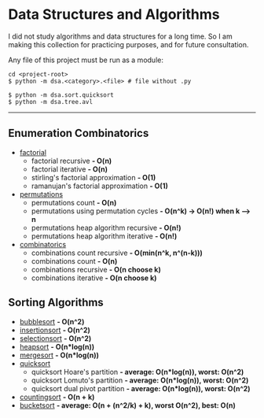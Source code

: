 # Data Structures and Algorithms

I did not study algorithms and data structures for a long time.
So I am making this collection for practicing purposes, and for future consultation.

Any file of this project must be run as a module:

```shell
cd <project-root>
$ python -m dsa.<category>.<file> # file without .py

$ python -m dsa.sort.quicksort
$ python -m dsa.tree.avl
```

---

## Enumeration Combinatorics

-   [factorial](./dsa/combinatorics/factorial.py)
    -   factorial recursive **- O(n)**
    -   factorial iterative **- O(n)**
    -   stirling's factorial approximation **- O(1)**
    -   ramanujan's factorial approximation **- O(1)**
-   [permutations](./dsa/combinatorics/permutations.py)
    -   permutations count **- O(n)**
    -   permutations using permutation cycles **- O(n^k) -> O(n!) when k --> n**
    -   permutations heap algorithm recursive **- O(n!)**
    -   permutations heap algorithm iterative **- O(n!)**
-   [combinatorics](./dsa/combinatorics/combinations.py)
    -   combinations count recursive **- O(min(n^k, n^(n-k)))**
    -   combinations count **- O(n)**
    -   combinations recursive **- O(n choose k)**
    -   combinations iterative **- O(n choose k)**

## Sorting Algorithms

-   [bubblesort](./dsa/sort/bubblesort.py) **- O(n^2)**
-   [insertionsort](./dsa/sort/insertionsort.py) **- O(n^2)**
-   [selectionsort](./dsa/sort/selectionsort.py) **- O(n^2)**
-   [heapsort](./dsa/sort/heapsort.py) **- O(n*log(n))**
-   [mergesort](./dsa/sort/mergesort.py) **- O(n*log(n))**
-   [quicksort](./dsa/sort/quicksort.py)
    -    quicksort Hoare's partition **- average: O(n*log(n)), worst: O(n^2)**
    -    quicksort Lomuto's partition **- average: O(n*log(n)), worst: O(n^2)**
    -    quicksort dual pivot partition **- average: O(n*log(n)), worst: O(n^2)**
-   [countingsort](./dsa/sort/countingsort.py) **- O(n + k)**
-   [bucketsort](./dsa/sort/countingsort.py) **- average: O(n + (n^2/k) + k), worst O(n^2), best: O(n)**
